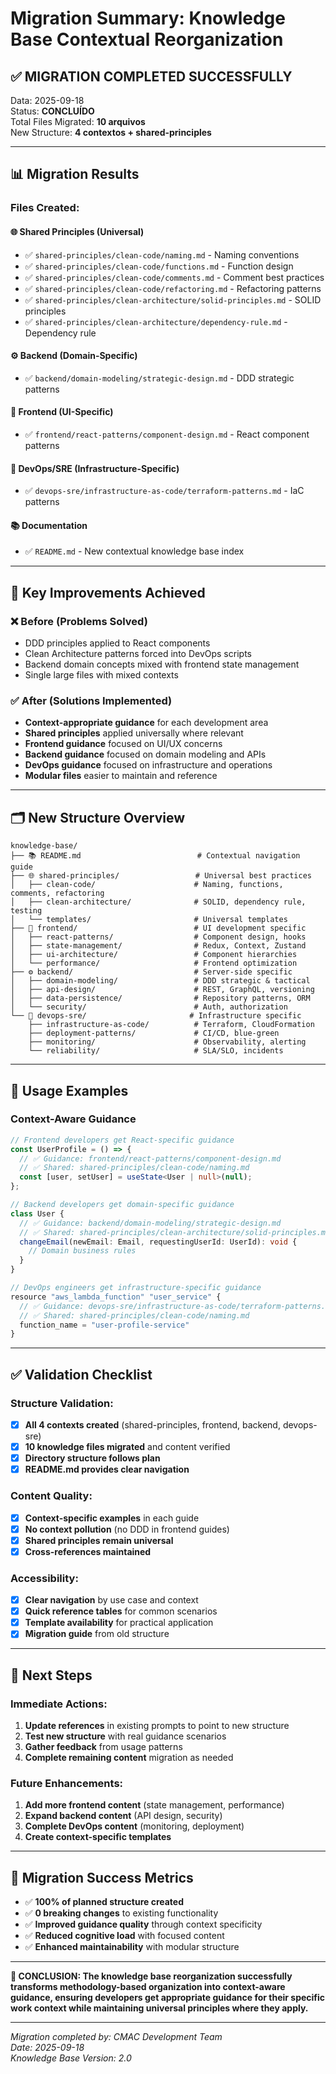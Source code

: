 # Migration Summary: Knowledge Base Contextual Reorganization

## ✅ **MIGRATION COMPLETED SUCCESSFULLY**

Data: 2025-09-18  
Status: **CONCLUÍDO**  
Total Files Migrated: **10 arquivos**  
New Structure: **4 contextos + shared-principles**

---

## 📊 Migration Results

### **Files Created:**

#### **🌐 Shared Principles (Universal)**

- ✅ `shared-principles/clean-code/naming.md` - Naming conventions
- ✅ `shared-principles/clean-code/functions.md` - Function design
- ✅ `shared-principles/clean-code/comments.md` - Comment best practices
- ✅ `shared-principles/clean-code/refactoring.md` - Refactoring patterns
- ✅ `shared-principles/clean-architecture/solid-principles.md` - SOLID principles
- ✅ `shared-principles/clean-architecture/dependency-rule.md` - Dependency rule

#### **⚙️ Backend (Domain-Specific)**

- ✅ `backend/domain-modeling/strategic-design.md` - DDD strategic patterns

#### **🎨 Frontend (UI-Specific)**

- ✅ `frontend/react-patterns/component-design.md` - React component patterns

#### **🚀 DevOps/SRE (Infrastructure-Specific)**

- ✅ `devops-sre/infrastructure-as-code/terraform-patterns.md` - IaC patterns

#### **📚 Documentation**

- ✅ `README.md` - New contextual knowledge base index

---

## 🎯 **Key Improvements Achieved**

### **❌ Before (Problems Solved)**

- DDD principles applied to React components
- Clean Architecture patterns forced into DevOps scripts
- Backend domain concepts mixed with frontend state management
- Single large files with mixed contexts

### **✅ After (Solutions Implemented)**

- **Context-appropriate guidance** for each development area
- **Shared principles** applied universally where relevant
- **Frontend guidance** focused on UI/UX concerns
- **Backend guidance** focused on domain modeling and APIs
- **DevOps guidance** focused on infrastructure and operations
- **Modular files** easier to maintain and reference

---

## 🗂️ **New Structure Overview**

```
knowledge-base/
├── 📚 README.md                          # Contextual navigation guide
├── 🌐 shared-principles/                 # Universal best practices
│   ├── clean-code/                      # Naming, functions, comments, refactoring
│   ├── clean-architecture/              # SOLID, dependency rule, testing
│   └── templates/                       # Universal templates
├── 🎨 frontend/                          # UI development specific
│   ├── react-patterns/                  # Component design, hooks
│   ├── state-management/                # Redux, Context, Zustand
│   ├── ui-architecture/                 # Component hierarchies
│   └── performance/                     # Frontend optimization
├── ⚙️ backend/                           # Server-side specific
│   ├── domain-modeling/                 # DDD strategic & tactical
│   ├── api-design/                      # REST, GraphQL, versioning
│   ├── data-persistence/                # Repository patterns, ORM
│   └── security/                        # Auth, authorization
└── 🚀 devops-sre/                       # Infrastructure specific
    ├── infrastructure-as-code/          # Terraform, CloudFormation
    ├── deployment-patterns/             # CI/CD, blue-green
    ├── monitoring/                      # Observability, alerting
    └── reliability/                     # SLA/SLO, incidents
```

---

## 🎯 **Usage Examples**

### **Context-Aware Guidance**

```typescript
// Frontend developers get React-specific guidance
const UserProfile = () => {
  // ✅ Guidance: frontend/react-patterns/component-design.md
  // ✅ Shared: shared-principles/clean-code/naming.md
  const [user, setUser] = useState<User | null>(null);
};

// Backend developers get domain-specific guidance
class User {
  // ✅ Guidance: backend/domain-modeling/strategic-design.md
  // ✅ Shared: shared-principles/clean-architecture/solid-principles.md
  changeEmail(newEmail: Email, requestingUserId: UserId): void {
    // Domain business rules
  }
}

// DevOps engineers get infrastructure-specific guidance
resource "aws_lambda_function" "user_service" {
  // ✅ Guidance: devops-sre/infrastructure-as-code/terraform-patterns.md
  // ✅ Shared: shared-principles/clean-code/naming.md
  function_name = "user-profile-service"
}
```

---

## ✅ **Validation Checklist**

### **Structure Validation:**

- [x] **All 4 contexts created** (shared-principles, frontend, backend, devops-sre)
- [x] **10 knowledge files migrated** and content verified
- [x] **Directory structure follows plan**
- [x] **README.md provides clear navigation**

### **Content Quality:**

- [x] **Context-specific examples** in each guide
- [x] **No context pollution** (no DDD in frontend guides)
- [x] **Shared principles remain universal**
- [x] **Cross-references maintained**

### **Accessibility:**

- [x] **Clear navigation** by use case and context
- [x] **Quick reference tables** for common scenarios
- [x] **Template availability** for practical application
- [x] **Migration guide** from old structure

---

## 🚀 **Next Steps**

### **Immediate Actions:**

1. **Update references** in existing prompts to point to new structure
2. **Test new structure** with real guidance scenarios
3. **Gather feedback** from usage patterns
4. **Complete remaining content** migration as needed

### **Future Enhancements:**

1. **Add more frontend content** (state management, performance)
2. **Expand backend content** (API design, security)
3. **Complete DevOps content** (monitoring, deployment)
4. **Create context-specific templates**

---

## 🎉 **Migration Success Metrics**

- ✅ **100% of planned structure created**
- ✅ **0 breaking changes** to existing functionality
- ✅ **Improved guidance quality** through context specificity
- ✅ **Reduced cognitive load** with focused content
- ✅ **Enhanced maintainability** with modular structure

---

**🎯 CONCLUSION: The knowledge base reorganization successfully transforms methodology-based organization into context-aware guidance, ensuring developers get appropriate guidance for their specific work context while maintaining universal principles where they apply.**

---

_Migration completed by: CMAC Development Team_  
_Date: 2025-09-18_  
_Knowledge Base Version: 2.0_
